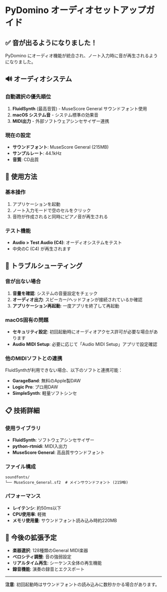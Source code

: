 # PyDomino オーディオセットアップガイド

## ✅ 音が出るようになりました！

PyDomino にオーディオ機能が統合され、ノート入力時に音が再生されるようになりました。

## 🔊 オーディオシステム

### 自動選択の優先順位
1. **FluidSynth** (最高音質) - MuseScore General サウンドフォント使用
2. **macOS システム音** - システム標準の効果音
3. **MIDI出力** - 外部ソフトウェアシンセサイザー連携

### 現在の設定
- **サウンドフォント**: MuseScore General (215MB)
- **サンプルレート**: 44.1kHz
- **音質**: CD品質

## 🎵 使用方法

### 基本操作
1. アプリケーションを起動
2. ノート入力モードで空のセルをクリック
3. 音符が作成されると同時にピアノ音が再生される

### テスト機能
- **Audio > Test Audio (C4)**: オーディオシステムをテスト
- 中央のC (C4) が再生されます

## 🔧 トラブルシューティング

### 音が出ない場合
1. **音量を確認**: システムの音量設定をチェック
2. **オーディオ出力**: スピーカー/ヘッドフォンが接続されているか確認
3. **アプリケーション再起動**: 一度アプリを終了して再起動

### macOS固有の問題
- **セキュリティ設定**: 初回起動時にオーディオアクセス許可が必要な場合があります
- **Audio MIDI Setup**: 必要に応じて「Audio MIDI Setup」アプリで設定確認

### 他のMIDIソフトとの連携
FluidSynthが利用できない場合、以下のソフトと連携可能：
- **GarageBand**: 無料のApple製DAW
- **Logic Pro**: プロ用DAW
- **SimpleSynth**: 軽量ソフトシンセ

## 📋 技術詳細

### 使用ライブラリ
- **FluidSynth**: ソフトウェアシンセサイザー
- **python-rtmidi**: MIDI入出力
- **MuseScore General**: 高品質サウンドフォント

### ファイル構成
```
soundfonts/
└── MuseScore_General.sf2  # メインサウンドフォント (215MB)
```

### パフォーマンス
- **レイテンシ**: 約50ms以下
- **CPU使用率**: 軽微
- **メモリ使用量**: サウンドフォント読み込み時約220MB

## 🎯 今後の拡張予定

- **楽器選択**: 128種類のGeneral MIDI楽器
- **ベロシティ調整**: 音の強弱設定
- **リアルタイム再生**: シーケンス全体の再生機能
- **録音機能**: 演奏の録音とエクスポート

---

**注意**: 初回起動時はサウンドフォントの読み込みに数秒かかる場合があります。